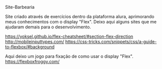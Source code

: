 Site-Barbearia

Site criado através de exercícios dentro da plataforma alura, aprimorando meus conhecimentos com o display "Flex".
Deixo aqui alguns sites que me ajudaram demais para o desenvolvimento.

https://yoksel.github.io/flex-cheatsheet/#section-flex-direction
http://mobileinputtypes.com/
https://css-tricks.com/snippets/css/a-guide-to-flexbox/#background

Aqui deixo um jogo para fixação de como usar o display "Flex".
https://flexboxfroggy.com/
